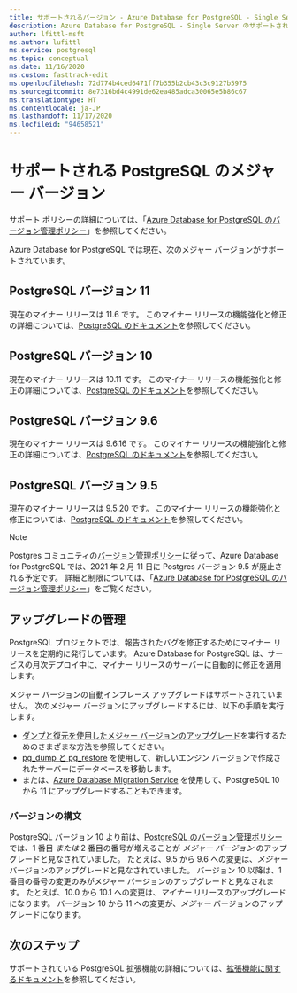 ```yaml
---
title: サポートされるバージョン - Azure Database for PostgreSQL - Single Server
description: Azure Database for PostgreSQL - Single Server のサポートされる Postgres メジャーおよびマイナー バージョンについて説明します。
author: lfittl-msft
ms.author: lufittl
ms.service: postgresql
ms.topic: conceptual
ms.date: 11/16/2020
ms.custom: fasttrack-edit
ms.openlocfilehash: 72d774b4ced6471ff7b355b2cb43c3c9127b5975
ms.sourcegitcommit: 8e7316bd4c4991de62ea485adca30065e5b86c67
ms.translationtype: HT
ms.contentlocale: ja-JP
ms.lasthandoff: 11/17/2020
ms.locfileid: "94658521"
---
```

# <a name="supported-postgresql-major-versions"></a>サポートされる PostgreSQL のメジャー バージョン

サポート ポリシーの詳細については、「[Azure Database for PostgreSQL のバージョン管理ポリシー](concepts-version-policy.md)」を参照してください。

Azure Database for PostgreSQL では現在、次のメジャー バージョンがサポートされています。

## <a name="postgresql-version-11"></a>PostgreSQL バージョン 11
現在のマイナー リリースは 11.6 です。 このマイナー リリースの機能強化と修正の詳細については、[PostgreSQL のドキュメント](https://www.postgresql.org/docs/11/static/release-11-6.html)を参照してください。

## <a name="postgresql-version-10"></a>PostgreSQL バージョン 10
現在のマイナー リリースは 10.11 です。 このマイナー リリースの機能強化と修正の詳細については、[PostgreSQL のドキュメント](https://www.postgresql.org/docs/10/static/release-10-11.html)を参照してください。

## <a name="postgresql-version-96"></a>PostgreSQL バージョン 9.6
現在のマイナー リリースは 9.6.16 です。 このマイナー リリースの機能強化と修正の詳細については、[PostgreSQL のドキュメント](https://www.postgresql.org/docs/9.6/static/release-9-6-16.html)を参照してください。

## <a name="postgresql-version-95"></a>PostgreSQL バージョン 9.5
現在のマイナー リリースは 9.5.20 です。 このマイナー リリースの機能強化と修正については、[PostgreSQL のドキュメント](https://www.postgresql.org/docs/9.5/static/release-9-5-20.html)を参照してください。

> [!NOTE]
> Postgres コミュニティの[バージョン管理ポリシー](https://www.postgresql.org/support/versioning/)に従って、Azure Database for PostgreSQL では、2021 年 2 月 11 日に Postgres バージョン 9.5 が廃止される予定です。 詳細と制限については、「[Azure Database for PostgreSQL のバージョン管理ポリシー](concepts-version-policy.md)」をご覧ください。

## <a name="managing-upgrades"></a>アップグレードの管理
PostgreSQL プロジェクトでは、報告されたバグを修正するためにマイナー リリースを定期的に発行しています。 Azure Database for PostgreSQL は、サービスの月次デプロイ中に、マイナー リリースのサーバーに自動的に修正を適用します。 

メジャー バージョンの自動インプレース アップグレードはサポートされていません。 次のメジャー バージョンにアップグレードするには、以下の手順を実行します。 
   * [ダンプと復元を使用したメジャー バージョンのアップグレード](./how-to-upgrade-using-dump-and-restore.md)を実行するためのさまざまな方法を参照してください。
   * [pg_dump と pg_restore](./howto-migrate-using-dump-and-restore.md) を使用して、新しいエンジン バージョンで作成されたサーバーにデータベースを移動します。
   * または、[Azure Database Migration Service](..\dms\tutorial-azure-postgresql-to-azure-postgresql-online-portal.md) を使用して、PostgreSQL 10 から 11 にアップグレードすることもできます。

### <a name="version-syntax"></a>バージョンの構文
PostgreSQL バージョン 10 より前は、[PostgreSQL のバージョン管理ポリシー](https://www.postgresql.org/support/versioning/)では、1 番目 _または_ 2 番目の番号が増えることが _メジャー バージョン_ のアップグレードと見なされていました。 たとえば、9.5 から 9.6 への変更は、_メジャー_ バージョンのアップグレードと見なされていました。 バージョン 10 以降は、1 番目の番号の変更のみがメジャー バージョンのアップグレードと見なされます。 たとえば、10.0 から 10.1 への変更は、_マイナー_ リリースのアップグレードになります。 バージョン 10 から 11 への変更が、_メジャー_ バージョンのアップグレードになります。

## <a name="next-steps"></a>次のステップ
サポートされている PostgreSQL 拡張機能の詳細については、[拡張機能に関するドキュメント](concepts-extensions.md)を参照してください。
